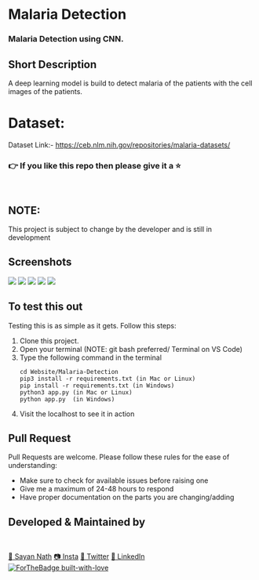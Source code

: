 # Malaria Detection 
### Malaria Detection using CNN.

## Short Description
A deep learning model is build to detect malaria of the patients with the cell images of the patients.
<br>

# Dataset:
Dataset Link:- <a href="https://ceb.nlm.nih.gov/repositories/malaria-datasets/">https://ceb.nlm.nih.gov/repositories/malaria-datasets/ </a>
<br>

### 👉 If you like this repo then please give it a ⭐️
<br>

## NOTE:
This project is subject to change by the developer and is still in development
<br>

## Screenshots
<img src="Screenshots/1.png" />
<img src="Screenshots/2.png" />
<img src="Screenshots/3.png" />
<img src="Screenshots/4.png" />
<img src="Screenshots/5.png" />
<br>

## To test this out
Testing this is as simple as it gets. Follow this steps:
1. Clone this project.
2. Open your terminal (NOTE: git bash preferred/ Terminal on VS Code)
3. Type the following command in the terminal
     ```
     cd Website/Malaria-Detection
     pip3 install -r requirements.txt (in Mac or Linux)
     pip install -r requirements.txt (in Windows)
     python3 app.py (in Mac or Linux)
     python app.py  (in Windows)
     ```
4. Visit the localhost to see it in action

## Pull Request

Pull Requests are welcome. Please follow these rules for the ease of understanding:
* Make sure to check for available issues before raising one
* Give me a maximum of 24-48 hours to respond
* Have proper documentation on the parts you are changing/adding


## Developed & Maintained by
<br>

[👨 Sayan Nath](https://sayan-nath.web.app/) [📷 Insta](https://www.instagram.com/sayannath235/) [🐤 Twitter](https://twitter.com/SayanNa20204009) [🧳 LinkedIn](https://www.linkedin.com/in/sayan-nath-15a989182/)
<br>
[![ForTheBadge built-with-love](http://ForTheBadge.com/images/badges/built-with-love.svg)](https://github.com/sayannath)
